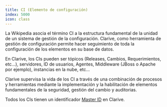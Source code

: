 ```yaml
---
title: CI (Elemento de configuración)
index: 5000
icon: class
---
```


La Wikipedia asocia el término CI a la estructura fundamental de la unidad de un sistema de
gestión de la configuración. Clarive, como herramienta de gestión de configuración permite
hacer seguimiento de toda la configuración de los elementos en su base de datos.

En Clarive, los CIs pueden ser tópicos (Releases, Cambios, Requerimientos, etc...), servidores, ID de usuarios, Agentes, Middleware (JBoss o Apache por ejemplo), instancias 
en la nube, etc...

Clarive supervisa la vida de los CI a través de una combinación de procesos y herramientas
mediante la implementación y la habilitación de elementos fundamentales de la seguridad,
gestión del cambio y auditorias.

Todos los CIs tienen un identificador [Master ID](concepts/mid) en Clarive.
